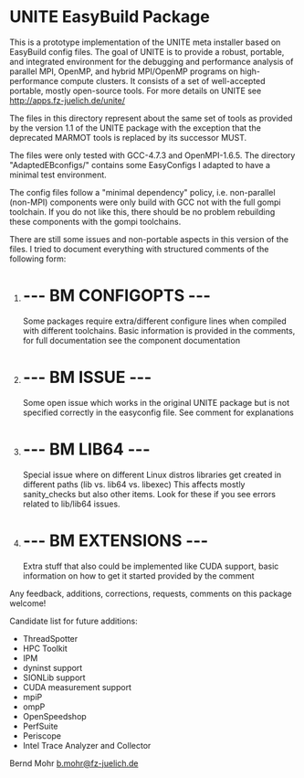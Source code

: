 UNITE EasyBuild Package
=======================

This is a prototype implementation of the UNITE meta installer based on EasyBuild config files.
The goal of UNITE is to provide a robust, portable, and integrated environment for the debugging and performance analysis
of parallel MPI, OpenMP, and hybrid MPI/OpenMP programs on high-performance compute clusters.
It consists of a set of well-accepted portable, mostly open-source tools. 
For more details on UNITE see http://apps.fz-juelich.de/unite/

The files in this directory represent about the same set of tools as provided by the version 1.1 of the UNITE package
with the exception that the deprecated MARMOT tools is replaced by its successor MUST.

The files were only tested with GCC-4.7.3 and OpenMPI-1.6.5.
The directory "AdaptedEBconfigs/" contains some EasyConfigs I adapted to have a minimal test environment.

The config files follow a "minimal dependency" policy, i.e. non-parallel (non-MPI) components were only build with GCC not with the full gompi toolchain.
If you do not like this, there should be no problem rebuilding these components with the gompi toolchains.

There are still some issues and non-portable aspects in this version of the files.
I tried to document everything with structured comments of the following form:

1) # --- BM CONFIGOPTS ---

   Some packages require extra/different configure lines when compiled with different toolchains.
   Basic information is provided in the comments, for full documentation see the component documentation

2) # --- BM ISSUE ---

   Some open issue which works in the original UNITE package but is not specified correctly in the easyconfig file.
   See comment for explanations

3) # --- BM LIB64 ---

   Special issue where on different Linux distros libraries get created in different paths (lib vs. lib64 vs. libexec)
   This affects mostly sanity_checks but also other items. Look for these if you see errors related to lib/lib64 issues.

4) # --- BM EXTENSIONS ---

   Extra stuff that also could be implemented like CUDA support, basic information on how to get it started provided
   by the comment


Any feedback, additions, corrections, requests, comments on this package welcome!

Candidate list for future additions:
- ThreadSpotter
- HPC Toolkit
- IPM
- dyninst support
- SIONLib support
- CUDA measurement support
- mpiP
- ompP
- OpenSpeedshop
- PerfSuite
- Periscope
- Intel Trace Analyzer and Collector

Bernd Mohr
b.mohr@fz-juelich.de
